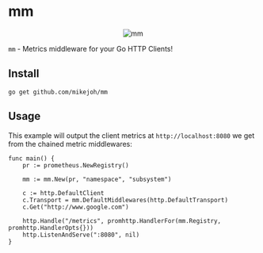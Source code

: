 # mm

<p align="center">
<img src="https://github.com/mikejoh/mm/assets/899665/0158ee4b-e5b1-4f70-ae04-82a01217de34" alt="mm" />
</p>


`mm` - Metrics middleware for your Go HTTP Clients!

## Install

`go get github.com/mikejoh/mm`

## Usage

This example will output the client metrics at `http://localhost:8080` we get from the chained metric middlewares:
```
func main() {
    pr := prometheus.NewRegistry()

    mm := mm.New(pr, "namespace", "subsystem")

    c := http.DefaultClient
    c.Transport = mm.DefaultMiddlewares(http.DefaultTransport)
    c.Get("http://www.google.com")

    http.Handle("/metrics", promhttp.HandlerFor(mm.Registry, promhttp.HandlerOpts{}))
    http.ListenAndServe(":8080", nil)
}
```
